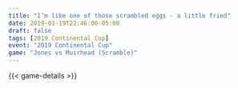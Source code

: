 ```yaml
---
title: "I’m like one of those scrambled eggs - a little fried"
date: 2019-01-19T22:46:00-05:00
draft: false
tags: [2019 Continental Cup]
event: "2019 Continental Cup"
game: "Jones vs Muirhead (Scramble)"
---
```

{{< game-details >}}
<!--more--> 